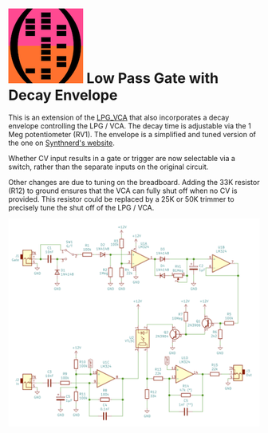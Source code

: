 ![HDC logo](../hidden_data_small.png)
Low Pass Gate with Decay Envelope
=================================
This is an extension of the [LPG_VCA](./LPG_VCA.md) that also incorporates a
decay envelope controlling the LPG / VCA.  The decay time is adjustable via the
1 Meg potentiometer (RV1).  The envelope is a simplified and tuned version of
the one on [Synthnerd's website](https://synthnerd.wordpress.com/2016/04/06/envelope-circuits-a-simple-ar-design-using-op-amps/).

Whether CV input results in a gate or trigger are now selectable via a switch,
rather than the separate inputs on the original circuit.

Other changes are due to tuning on the breadboard.  Adding the 33K resistor (R12)
to ground ensures that the VCA can fully shut off when no CV is provided.  This
resistor could be replaced by a 25K or 50K trimmer to precisely tune the shut off
of the LPG / VCA.

![LPG ENV Circuit](./LPG_VCA_ENV.png)
